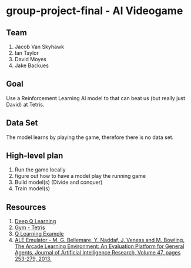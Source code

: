 # group-project-final - AI Videogame

## Team
1. Jacob Van Skyhawk
2. Ian Taylor
3. David Moyes
4. Jake Backues

## Goal
Use a Reinforcement Learning AI model to that can beat us (but really just David) at Tetris.

## Data Set
The model learns by playing the game, therefore there is no data set.

## High-level plan
1. Run the game locally
2. figure out how to have a model play the running game
3. Build model(s) (Divide and conquer)
4. Train model(s)

## Resources

1. [Deep Q Learning](https://towardsdatascience.com/self-learning-ai-agents-part-ii-deep-q-learning-b5ac60c3f47)
2. [Gym - Tetris](https://gymnasium.farama.org/environments/atari/tetris/#actions)
3. [Q Learning Example](https://www.simplilearn.com/tutorials/machine-learning-tutorial/what-is-q-learning)
4. [ALE Emulator - M. G. Bellemare, Y. Naddaf, J. Veness and M. Bowling. The Arcade Learning Environment: An Evaluation Platform for General Agents, Journal of Artificial Intelligence Research, Volume 47, pages 253-279, 2013.](https://github.com/Farama-Foundation/Arcade-Learning-Environment)